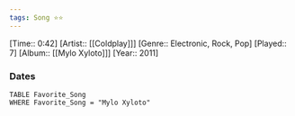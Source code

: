```yaml
---
tags: Song ⭐⭐ 
---
```

[Time:: 0:42]
[Artist:: [[Coldplay]]]
[Genre:: Electronic, Rock, Pop]
[Played:: 7]
[Album:: [[Mylo Xyloto]]]
[Year:: 2011]
### Dates
````dataview
TABLE Favorite_Song
WHERE Favorite_Song = "Mylo Xyloto"
````